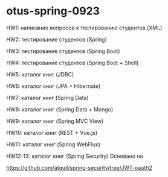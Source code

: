 # otus-spring-0923

HW1: написание вопросов к тестированию студентов (XML)


HW2: тестирование студентов (Spring)


HW3: тестирование студентов (Spring Boot)


HW4: тестирование студентов (Spring Boot + Shell)


HW5: каталог книг (JDBC)


HW6: каталог книг (JPA + Hibernate)


HW7: каталог книг (Spring Data)


HW8: каталог книг (Spring Data + Mongo)


HW9: каталог книг (Spring MVC View)


HW10: каталог книг (REST + Vue.js)


HW11: каталог книг (Spring WebFlux)


HW12-13: каталог книг (Spring Security)
Основано на

https://github.com/atquil/spring-security/tree/JWT-oauth2
